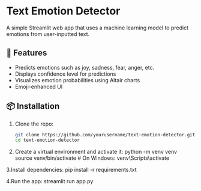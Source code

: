 # Text Emotion Detector

A simple Streamlit web app that uses a machine learning model to predict emotions from user-inputted text.

## 🚀 Features

- Predicts emotions such as joy, sadness, fear, anger, etc.
- Displays confidence level for predictions
- Visualizes emotion probabilities using Altair charts
- Emoji-enhanced UI

## 📦 Installation

1. Clone the repo:
   ```bash
   git clone https://github.com/yourusername/text-emotion-detector.git
   cd text-emotion-detector
   
2. Create a virtual environment and activate it:
python -m venv venv
source venv/bin/activate  # On Windows: venv\Scripts\activate

3.Install dependencies:
pip install -r requirements.txt

4.Run the app:
streamlit run app.py
